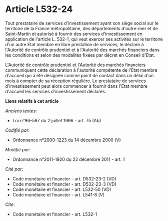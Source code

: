 # Article L532-24

Tout prestataire de services d'investissement ayant son siège social sur le territoire de la France métropolitaine, des
départements d'outre-mer et de Saint-Martin et autorisé à fournir des services d'investissement en application de l'article
L. 532-1, qui veut exercer ses activités sur le territoire d'un autre Etat membre en libre prestation de services, le déclare
à l'Autorité de contrôle prudentiel et à l'Autorité des marchés financiers dans les conditions et selon des modalités fixées
par décret en Conseil d'Etat. 

L'Autorité de contrôle prudentiel et l'Autorité des marchés financiers communiquent cette déclaration à l'autorité compétente
de l'Etat membre d'accueil qui a été désignée comme point de contact dans un délai d'un mois à compter de sa réception
régulière. Le prestataire de services d'investissement peut alors commencer à fournir dans l'Etat membre d'accueil les
services d'investissement déclarés.

**Liens relatifs à cet article**

_Anciens textes_:

  - Loi n°96-597 du 2 juillet 1996 - art. 75 (Ab)

_Codifié par_:

  - Ordonnance n°2000-1223 du 14 décembre 2000 (V)

_Modifié par_:

  - Ordonnance n°2011-1920 du 22 décembre 2011 - art. 1

_Cité par_:

  - Code monétaire et financier - art. D532-23-2 (VD)
  - Code monétaire et financier - art. D532-23-3 (VD)
  - Code monétaire et financier - art. L532-50 (VD)
  - Code monétaire et financier - art. L541-8 (V)

_Cite_:

  - Code monétaire et financier - art. L532-1
